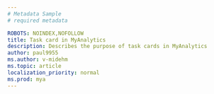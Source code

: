 ```yaml
---
# Metadata Sample
# required metadata

ROBOTS: NOINDEX,NOFOLLOW
title: Task card in MyAnalytics
description: Describes the purpose of task cards in MyAnalytics  
author: paul9955
ms.author: v-midehm
ms.topic: article
localization_priority: normal 
ms.prod: mya
---
```



